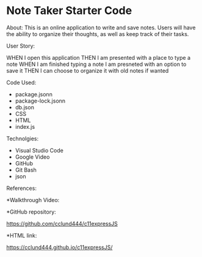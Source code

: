 # Note Taker Starter Code

About:
This is an online application to write and save notes. Users will have the ability to organize their thoughts, as well as keep track of their tasks. 

User Story:

WHEN I open this application
THEN I am presented with a place to type a note
WHEN I am finished typing a note I am presneted with an option to save it
THEN I can choose to organize it with old notes if wanted

Code Used:

* package.jsonn
* package-lock.jsonn
* db.json
* CSS
* HTML
* index.js

Technolgies: 

- Visual Studio Code
- Google Video
- GitHub
- Git Bash
- json

References:

*Walkthrough Video:

*GitHub repository: 

https://github.com/cclund444/c11expressJS

*HTML link: 

https://cclund444.github.io/c11expressJS/